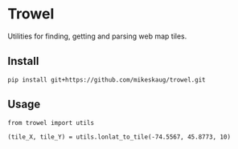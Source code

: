 # Trowel

Utilities for finding, getting and parsing web map tiles.

## Install

    pip install git+https://github.com/mikeskaug/trowel.git

## Usage

    from trowel import utils

    (tile_X, tile_Y) = utils.lonlat_to_tile(-74.5567, 45.8773, 10)